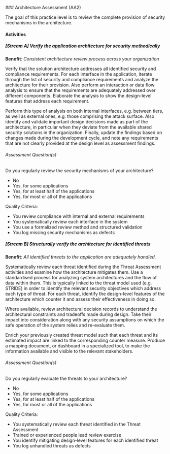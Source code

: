 <div class="new-page"/>
### Architecture Assessment (AA2)

The goal of this practice level is to review the complete provision of security mechanisms in the architecture.

#### Activities

##### [Stream A] Verify the application architecture for security methodically
<b>Benefit</b>: <i>Consistent architecture review process across your organization</i>

Verify that the solution architecture addresses all identified security and compliance requirements. For each interface in the application, iterate through the list of security and compliance requirements and analyze the architecture for their provision. Also perform an interaction or data flow analysis to ensure that the requirements are adequately addressed over different components. Elaborate the analysis to show the design-level features that address each requirement.

Perform this type of analysis on both internal interfaces, e.g. between tiers, as well as external ones, e.g. those comprising the attack surface. Also identify and validate important design decisions made as part of the architecture, in particular when they deviate from the available shared security solutions in the organization. Finally, update the findings based on changes made during the development cycle, and note any requirements that are not clearly provided at the design level as assessment findings.


###### Assessment Question(s)
Do you regularly review the security mechanisms of your architecture?

- No
- Yes, for some applications
- Yes, for at least half of the applications
- Yes, for most or all of the applications


Quality Criteria:

- You review compliance with internal and external requirements
- You systematically review each interface in the system
- You use a formalized review method and structured validation
- You log missing security mechanisms as defects


##### [Stream B] Structurally verify the architecture for identified threats
<b>Benefit</b>: <i>All identified threats to the application are adequately handled.</i>

Systematically review each threat identified during the Threat Assessment activities and examine how the architecture mitigates them. Use a standardised process for analyzing system architectures and the flow of data within them. This is typically linked to the threat model used (e.g. STRIDE) in order to identify the relevant security objectives which address each type of threat. For each threat, identify the design-level features of the architecture which counter it and assess their effectiveness in doing so.

Where available, review architectural decision records to understand the architectural constraints and tradeoffs made during design. Take their impact into consideration along with any security assumptions on which the safe operation of the system relies and re-evaluate them.

Enrich your previously created threat model such that each threat and its estimated impact are linked to the corresponding counter measure. Produce a mapping document, or dashboard in a specialized tool, to make the information available and visible to the relevant stakeholders.


###### Assessment Question(s)
Do you regularly evaluate the threats to your architecture?

- No
- Yes, for some applications
- Yes, for at least half of the applications
- Yes, for most or all of the applications


Quality Criteria:

- You systematically review each threat identified in the Threat Assessment
- Trained or experienced people lead review exercise
- You identify mitigating design-level features for each identified threat
- You log unhandled threats as defects

